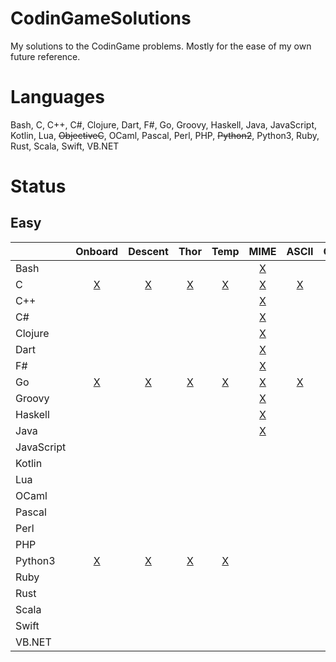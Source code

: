 # CodinGameSolutions
My solutions to the CodinGame problems. Mostly for the ease of my own future reference.

# Languages
Bash, C, C++, C#, Clojure, Dart, F#, Go, Groovy, Haskell, Java, JavaScript, Kotlin, Lua, ~~ObjectiveC~~, OCaml, Pascal, Perl, PHP, ~~Python2~~, Python3, Ruby, Rust, Scala, Swift, VB.NET

# Status
## Easy

|            | Onboard | Descent | Thor   | Temp   | MIME   | ASCII  | Chuck  | Defib  | Horse  | Mars   |
| ---------- |:-------:|:-------:|:------:|:------:|:------:|:------:|:------:|:------:|:------:|:------:|
| Bash       |         |         |        |        |[X][5]  |        |[X][7]  |[X][8]  |[X][9]  |        |
| C          |[X][11]  |[X][12]  |[X][13] |[X][14] |[X][15] |[X][16] |[X][17] |[X][18] |[X][19] |[X][20] |
| C++        |         |         |        |        |[X][25] |        |[X][27] |[X][28] |[X][29] |        |
| C#         |         |         |        |        |[X][35] |        |[X][37] |[X][38] |[X][39] |        |
| Clojure    |         |         |        |        |[X][45] |        |[X][47] |[X][48] |[X][49] |        |
| Dart       |         |         |        |        |[X][55] |        |[X][57] |[X][58] |[X][59] |        |
| F#         |         |         |        |        |[X][65] |        |[X][67] |[X][68] |[X][69] |        |
| Go         |[X][71]  |[X][72]  |[X][73] |[X][74] |[X][75] |[X][76] |[X][77] |[X][78] |[X][79] |[X][80] |
| Groovy     |         |         |        |        |[X][85] |        |[X][87] |[X][88] |[X][89] |        |
| Haskell    |         |         |        |        |[X][95] |        |[X][97] |[X][98] |[X][99] |        |
| Java       |         |         |        |        |[X][105]|        |        |[X][108]|[X][109]|        |
| JavaScript |         |         |        |        |        |        |        |[X][118]|[X][119]|        |
| Kotlin     |         |         |        |        |        |        |        |        |        |        |
| Lua        |         |         |        |        |        |        |        |[X][138]|[X][139]|        |
| OCaml      |         |         |        |        |        |        |        |[X][148]|[X][149]|        |
| Pascal     |         |         |        |        |        |        |        |[X][158]|[X][159]|        |
| Perl       |         |         |        |        |        |        |        |[X][168]|[X][169]|        |
| PHP        |         |         |        |        |        |        |        |[X][178]|[X][179]|        |
| Python3    |[X][181] |[X][182] |[X][183]|[X][184]|        |        |        |[X][188]|[X][189]|        |
| Ruby       |         |         |        |        |        |        |        |[X][198]|[X][199]|        |
| Rust       |         |         |        |        |        |        |        |[X][208]|[X][209]|        |
| Scala      |         |         |        |        |        |        |        |[X][218]|[X][219]|        |
| Swift      |         |         |        |        |        |        |        |[X][228]|[X][229]|        |
| VB.NET     |         |         |        |        |        |        |        |[X][238]|[X][239]|        |

[5]: Easy/MIME%20Type/main.bash
[7]: Easy/Chuck%20Norris/main.bash
[8]: Easy/Defibrillators/main.bash
[9]: Easy/Horse-racing%20Duals/main.bash

[11]: Easy/Onboarding/main.c
[12]: Easy/The%20Descent/main.c
[13]: Easy/Power%20of%20Thor/main.c
[14]: Easy/Temperatures/main.c
[15]: Easy/MIME%20Type/main.c
[16]: Easy/ASCII%20Art/main.c
[17]: Easy/Chuck%20Norris/main.c
[18]: Easy/Defibrillators/main.c
[19]: Easy/Horse-racing%20Duals/main.c
[20]: Easy/Mars%20Lander/main.c

[25]: Easy/MIME%20Type/main.cpp
[27]: Easy/Chuck%20Norris/main.cpp
[28]: Easy/Defibrillators/main.cpp
[29]: Easy/Horse-racing%20Duals/main.cpp

[35]: Easy/MIME%20Type/main.cs
[37]: Easy/Chuck%20Norris/main.cs
[38]: Easy/Defibrillators/main.cs
[39]: Easy/Horse-racing%20Duals/main.cs

[45]: Easy/MIME%20Type/main.clj
[47]: Easy/Chuck%20Norris/main.clj
[48]: Easy/Defibrillators/main.clj
[49]: Easy/Horse-racing%20Duals/main.clj

[55]: Easy/MIME%20Type/main.dart
[57]: Easy/Chuck%20Norris/main.dart
[58]: Easy/Defibrillators/main.dart
[59]: Easy/Horse-racing%20Duals/main.dart

[65]: Easy/MIME%20Type/main.fs
[67]: Easy/Chuck%20Norris/main.fs
[68]: Easy/Defibrillators/main.fs
[69]: Easy/Horse-racing%20Duals/main.fs

[71]: Easy/Onboarding/main.go
[72]: Easy/The%20Descent/main.go
[73]: Easy/Power%20of%20Thor/main.go
[74]: Easy/Temperatures/main.go
[75]: Easy/MIME%20Type/main.go
[76]: Easy/ASCII%20Art/main.go
[77]: Easy/Chuck%20Norris/main.go
[78]: Easy/Defibrillators/main.go
[79]: Easy/Horse-racing%20Duals/main.go
[80]: Easy/Mars%20Lander/main.go

[85]: Easy/MIME%20Type/main.groovy
[87]: Easy/Chuck%20Norris/main.groovy
[88]: Easy/Defibrillators/main.groovy
[89]: Easy/Horse-racing%20Duals/main.groovy

[95]: Easy/MIME%20Type/main.hs
[97]: Easy/Chuck%20Norris/main.hs
[98]: Easy/Defibrillators/main.hs
[99]: Easy/Horse-racing%20Duals/main.hs

[105]: Easy/MIME%20Type/main.java
[109]: Easy/Horse-racing%20Duals/main.java
[108]: Easy/Defibrillators/main.java

[118]: Easy/Defibrillators/main.js
[119]: Easy/Horse-racing%20Duals/main.js

[138]: Easy/Defibrillators/main.lua
[139]: Easy/Horse-racing%20Duals/main.lua

[148]: Easy/Defibrillators/main.ml
[149]: Easy/Horse-racing%20Duals/main.ml

[158]: Easy/Defibrillators/main.pas
[159]: Easy/Horse-racing%20Duals/main.pas

[168]: Easy/Defibrillators/main.pl
[169]: Easy/Horse-racing%20Duals/main.pl

[178]: Easy/Defibrillators/main.php
[179]: Easy/Horse-racing%20Duals/main.php

[181]: Easy/Onboarding/main.py
[182]: Easy/The%20Descent/main.py
[183]: Easy/Power%20of%20Thor/main.py
[184]: Easy/Temperatures/main.py
[188]: Easy/Defibrillators/main.py
[189]: Easy/Horse-racing%20Duals/main.py

[198]: Easy/Defibrillators/main.rb
[199]: Easy/Horse-racing%20Duals/main.rb

[208]: Easy/Defibrillators/main.rs
[209]: Easy/Horse-racing%20Duals/main.rs

[218]: Easy/Defibrillators/main.sc
[219]: Easy/Horse-racing%20Duals/main.sc

[228]: Easy/Defibrillators/main.swift
[229]: Easy/Horse-racing%20Duals/main.swift

[238]: Easy/Defibrillators/main.vb
[239]: Easy/Horse-racing%20Duals/main.vb
